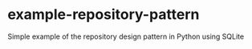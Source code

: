 # example-repository-pattern
Simple example of the repository design pattern in Python using SQLite
